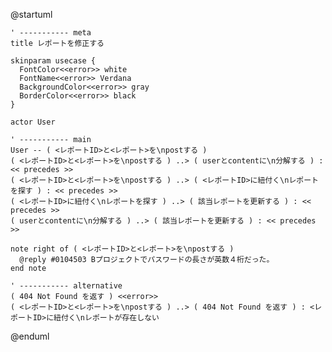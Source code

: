 @startuml

    ' ----------- meta
    title レポートを修正する

    skinparam usecase {
      FontColor<<error>> white
      FontName<<error>> Verdana
      BackgroundColor<<error>> gray
      BorderColor<<error>> black
    }

    actor User

    ' ----------- main
    User -- ( <レポートID>と<レポート>を\npostする )
    ( <レポートID>と<レポート>を\npostする ) ..> ( userとcontentに\n分解する ) : << precedes >>
    ( <レポートID>と<レポート>を\npostする ) ..> ( <レポートID>に紐付く\nレポートを探す ) : << precedes >>
    ( <レポートID>に紐付く\nレポートを探す ) ..> ( 該当レポートを更新する ) : << precedes >>
    ( userとcontentに\n分解する ) ..> ( 該当レポートを更新する ) : << precedes >>

    note right of ( <レポートID>と<レポート>を\npostする )
      @reply #0104503 Bプロジェクトでパスワードの長さが英数４桁だった。
    end note

    ' ----------- alternative
    ( 404 Not Found を返す ) <<error>>
    ( <レポートID>と<レポート>を\npostする ) ..> ( 404 Not Found を返す ) : <レポートID>に紐付く\nレポートが存在しない

@enduml
